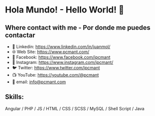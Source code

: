 # Hola Mundo! - Hello World! 👋

## Where contact with me - Por donde me puedes contactar
- 💼 Linkedin: https://www.linkedin.com/in/juanmol/
- 🌐 Web Site: https://www.pcmant.com/
- 👤 Facebook: https://www.facebook.com/ipcmant
- 📸 Instagram: https://www.instagram.com/ipcmant/
- 🐦 Twitter: https://www.twitter.com/ipcmant
- 📺 YouTube: https://youtube.com/@pcmant
- 📧 email: info@pcmant.com

## Skills: 
Angular / PHP / JS / HTML / CSS / SCSS / MySQL / Shell Script / Java
<!--
**jC0d3t/jC0d3t** is a ✨ _special_ ✨ repository because its `README.md` (this file) appears on your GitHub profile.

Here are some ideas to get you started:

- 🔭 I’m currently working on ...
- 🌱 I’m currently learning ...
- 👯 I’m looking to collaborate on ...
- 🤔 I’m looking for help with ...
- 💬 Ask me about ...
- 📫 How to reach me: ...
- 😄 Pronouns: ...
- ⚡ Fun fact: ...
-->
